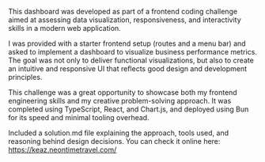 This dashboard was developed as part of a frontend coding challenge aimed at assessing data visualization, responsiveness, and interactivity skills in a modern web application.

I was provided with a starter frontend setup (routes and a menu bar) and asked to implement a dashboard to visualize business performance metrics. The goal was not only to deliver functional visualizations, but also to create an intuitive and responsive UI that reflects good design and development principles.

This challenge was a great opportunity to showcase both my frontend engineering skills and my creative problem-solving approach. It was completed using TypeScript, React, and Chart.js, and deployed using Bun for its speed and minimal tooling overhead.

Included a solution.md file explaining the approach, tools used, and reasoning behind design decisions.
You can check it online here: https://keaz.neontimetravel.com/
